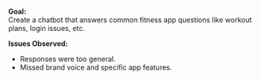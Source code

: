 **Goal:**  
Create a chatbot that answers common fitness app questions like workout plans, login issues, etc.

**Issues Observed:**
- Responses were too general.
- Missed brand voice and specific app features.


